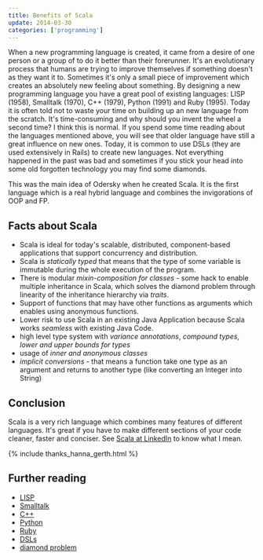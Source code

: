 ```yaml
---
title: Benefits of Scala
update: 2014-03-30
categories: ['programming']
---
```


When a new programming language is created, it came from a desire of one person or a group of to do it better than their
forerunner. It's an evolutionary process that humans are trying to improve themselves if something doesn't as they want
it to.  Sometimes it's only a small piece of improvement which creates an absolutely new feeling about something. By
designing a new programming language you have a great pool of existing languages: LISP (1958), Smalltalk (1970), C++
(1979), Python (1991) and Ruby (1995). Today it is often told not to waste your time on building up an new language from
the scratch. It's time-consuming and why should you invent the wheel a second time? I think this is normal. If you
spend some time reading about the languages mentioned above, you will see that older language have still a great
influence on new ones. Today, it is common to use DSLs (they are used extensively in Rails) to create new languages. Not
everything happened in the past was bad and sometimes if you stick your head into some old forgotten technology you may
find some diamonds.


This was the main idea of Odersky when he created Scala. It is the first language which is a real hybrid language and
combines the invigorations of OOP and FP.


## Facts about Scala

- Scala is ideal for today's scalable, distributed, component-based applications that support concurrency and
  distribution.
- Scala is *statically typed* that means that the type of some variable is immutable during the whole execution of the
  program.
- There is modular *mixin-composition for classes* - some hack to enable multiple inheritance in Scala, which solves the
  diamond problem through linearity of the inheritance hierarchy via *traits*.
- Support of functions that may have other functions as arguments which enables using anonymous functions.
- Lower risk to use Scala in an existing Java Application because Scala works *seamless* with existing Java Code.
- high level type system with *variance annotations*, *compound types, lower and upper bounds for types*
- usage of *inner and anonymous classes*
- *implicit conversions* - that means a function take one type as an argument and returns to another type (like
  converting an Integer into String)


## Conclusion

Scala is a very rich language which combines many features of different languages. It's great if you have to make
different sections of your code cleaner, faster and conciser. See
[Scala at LinkedIn](http://www.scala-lang.org/node/6436) to know what I mean.

{% include thanks_hanna_gerth.html %}


## Further reading

- [LISP](http://en.wikipedia.org/wiki/Lisp_%28programming_language%29)
- [Smalltalk](http://en.wikipedia.org/wiki/Smalltalk )
- [C++](http://www.cplusplus.com)
- [Python](http://www.python.org/)
- [Ruby](http://www.ruby-lang.org/en/)
- [DSLs](http://en.wikipedia.org/wiki/Domain-specific_language)
- [diamond problem](http://en.wikipedia.org/wiki/Diamond_problem)

